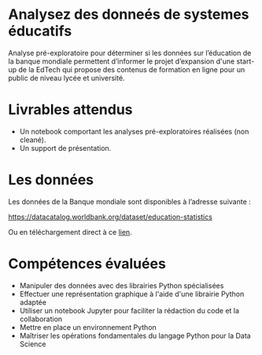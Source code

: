 # Analysez des donneés de systemes éducatifs
Analyse pré-exploratoire pour déterminer si les données sur l’éducation de la banque mondiale permettent d’informer le projet d’expansion 
d'une start-up de la EdTech qui propose des contenus de formation en ligne pour un public de niveau lycée et université.

# Livrables attendus
* Un notebook comportant les analyses pré-exploratoires réalisées (non cleané).
* Un support de présentation.

# Les données
Les données de la Banque mondiale sont disponibles à l’adresse suivante :

https://datacatalog.worldbank.org/dataset/education-statistics

Ou en téléchargement direct à ce [lien](https://s3-eu-west-1.amazonaws.com/static.oc-static.com/prod/courses/files/Parcours_data_scientist/Projet+-+Donn%C3%A9es+%C3%A9ducatives/Projet+Python_Dataset_Edstats_csv.zip).

# Compétences évaluées
* Manipuler des données avec des librairies Python spécialisées
* Effectuer une représentation graphique à l'aide d'une librairie Python adaptée
* Utiliser un notebook Jupyter pour faciliter la rédaction du code et la collaboration
* Mettre en place un environnement Python
* Maîtriser les opérations fondamentales du langage Python pour la Data Science
